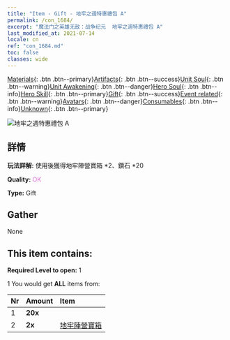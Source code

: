 ```yaml
---
title: "Item - Gift - 地牢之週特惠禮包 A"
permalink: /con_1684/
excerpt: "魔法门之英雄无敌：战争纪元  地牢之週特惠禮包 A"
last_modified_at: 2021-07-14
locale: cn
ref: "con_1684.md"
toc: false
classes: wide
---
```

 [Materials](/ItemsCN/){: .btn .btn--primary}[Artifacts](/ItemsCN/Artifacts/){: .btn .btn--success}[Unit Soul](/ItemsCN/UnitSoul/){: .btn .btn--warning}[Unit Awakening](/ItemsCN/UnitAwakening/){: .btn .btn--danger}[Hero Soul](/ItemsCN/HeroSoul/){: .btn .btn--info}[Hero Skill](/ItemsCN/HeroSkill/){: .btn .btn--primary}[Gift](/ItemsCN/Gift/){: .btn .btn--success}[Event related](/ItemsCN/Events/){: .btn .btn--warning}[Avatars](/ItemsCN/Avatars/){: .btn .btn--danger}[Consumables](/ItemsCN/Consumables/){: .btn .btn--info}[Unknown](/ItemsCN/Unknown/){: .btn .btn--primary}

 ![地牢之週特惠禮包 A](/images/t/i_907219.png)

## 詳情
 **玩法詳解:** 使用後獲得地牢陣營寶箱 *2、鑽石 *20

 **Quality:** <span style="color: #DA70D6">OK</span>

 **Type:** Gift

## Gather

  None

## This item contains:

 **Required Level to open:** 1

 1 You would get **ALL** items  from:

  | Nr | Amount |     Item    |
  |:---|:-------|:------------|
  | 1 |  **20x** | <i class="fas fa-gem"/> |  | 
  | 2 |  **2x** | [地牢陣營寶箱](/cn/Items/con_1276/) |  | 
